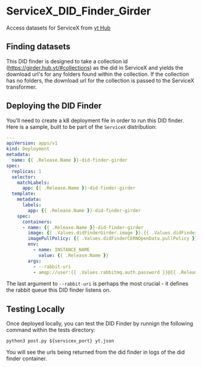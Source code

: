 # ServiceX_DID_Finder_Girder
 Access datasets for ServiceX from [yt Hub](https://girder.hub.yt/)

## Finding datasets

This DID finder is designed to take a collection id (https://girder.hub.yt/#collections) as the did in ServiceX and yields the download url's for any folders found within the collection. If the collection has no folders, the download url for the collection is passed to the ServiceX transformer.

## Deploying the DID Finder

You'll need to create a k8 deployment file in order to run this DID finder. Here is a sample, built to be part of the `ServiceX` distribution:

```yaml
---
apiVersion: apps/v1
kind: Deployment
metadata:
  name: {{ .Release.Name }}-did-finder-girder
spec:
  replicas: 1
  selector:
    matchLabels:
      app: {{ .Release.Name }}-did-finder-girder
  template:
    metadata:
      labels:
        app: {{ .Release.Name }}-did-finder-girder
    spec:
      containers:
      - name: {{ .Release.Name }}-did-finder-girder
        image: {{ .Values.didFinderGirder.image }}:{{ .Values.didFinderGirder.tag }}
        imagePullPolicy: {{ .Values.didFinderCERNOpenData.pullPolicy }}
        env:
          - name: INSTANCE_NAME
            value: {{ .Release.Name }}
        args:
          - --rabbit-uri
          - amqp://user:{{ .Values.rabbitmq.auth.password }}@{{ .Release.Name }}-rabbitmq:5672
```

The last argument to `--rabbit-uri` is perhaps the most crucial - it defines the rabbit queue this DID finder listens on.

## Testing Locally

Once deployed locally, you can test the DID Finder by runnign the following command within the tests directory:

```
python3 post.py ${servicex_port} yt.json
```

You will see the urls being returned from the did finder in logs of the did finder container.

